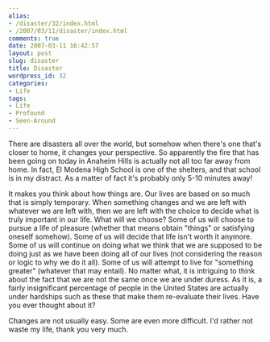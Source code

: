 ```yaml
---
alias:
- /disaster/32/index.html
- /2007/03/11/disaster/index.html
comments: true
date: 2007-03-11 16:42:57
layout: post
slug: disaster
title: Disaster
wordpress_id: 32
categories:
- Life
tags:
- Life
- Profound
- Seen-Around
---
```


There are disasters all over the world, but somehow when there's one that's closer to home, it changes your perspective.  So apparently the fire that has been going on today in Anaheim Hills is actually not all too far away from home.  In fact, El Modena High School is one of the shelters, and that school is in my distract.  As a matter of fact it's probably only 5-10 minutes away!


It makes you think about how things are.  Our lives are based on so much that is simply temporary.  When something changes and we are left with whatever we are left with, then we are left with the choice to decide what is truly important in our life.  What will we choose?  Some of us will choose to pursue a life of pleasure (whether that means obtain "things" or satisfying oneself somehow).  Some of us will decide that life isn't worth it anymore.  Some of us will continue on doing what we think that we are supposed to be doing just as we have been doing all of our lives (not considering the reason or logic to why we do it all).  Some of us will attempt to live for "something greater" (whatever that may entail).  No matter what, it is intriguing to think about the fact that we are not the same once we are under duress.  As it is, a fairly insignificant percentage of people in the United States are actually under hardships such as these that make them re-evaluate their lives.  Have you ever thought about it?

Changes are not usually easy.  Some are even more difficult.  I'd rather not waste my life, thank you very much.
